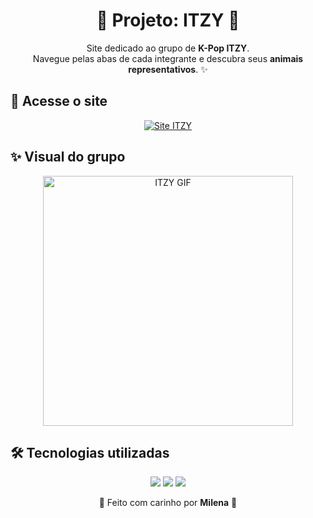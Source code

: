 <h1 align="center">💜 Projeto: ITZY 💜</h1>

<p align="center">
  Site dedicado ao grupo de <b>K-Pop ITZY</b>.<br>
  Navegue pelas abas de cada integrante e descubra seus <b>animais representativos</b>. ✨
</p>



## 🔗 Acesse o site  
<p align="center">
  <a href="https://milena-soat.github.io/itzy_projeto-/">
    <img src="https://img.shields.io/badge/💜%20Visitar%20o%20Site-roxo%20bebê?style=for-the-badge&color=dda0dd" alt="Site ITZY"/>
  </a>
</p>


## ✨ Visual do grupo  
<p align="center">
  <img src="https://media.giphy.com/media/v1.Y2lkPWVjZjA1ZTQ3MWkzbngwdWhzNTRzdXVkNWkwNWVhdnd0dzVrcTMweW9xbDdxbXFtYiZlcD12MV9naWZzX3NlYXJjaCZjdD1n/gMahH4BNtkGzUdS1dI/giphy.gif" width="400" alt="ITZY GIF"/>
</p>  


## 🛠️ Tecnologias utilizadas  
<p align="center">
  <img src="https://img.shields.io/badge/HTML5-ffb6c1?style=for-the-badge&logo=html5&logoColor=white"/>
  <img src="https://img.shields.io/badge/CSS3-dda0dd?style=for-the-badge&logo=css3&logoColor=white"/>
  <img src="https://img.shields.io/badge/JavaScript-e6e6fa?style=for-the-badge&logo=javascript&logoColor=black"/>
</p>



<p align="center">🌸 Feito com carinho por <b>Milena</b> 🌸</p>
